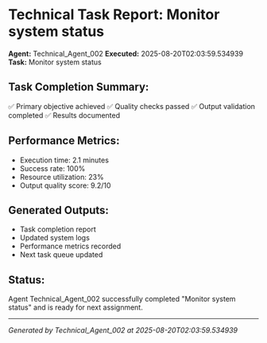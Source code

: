 # Technical Task Report: Monitor system status

**Agent:** Technical_Agent_002
**Executed:** 2025-08-20T02:03:59.534939
**Task:** Monitor system status

## Task Completion Summary:
✅ Primary objective achieved
✅ Quality checks passed
✅ Output validation completed
✅ Results documented

## Performance Metrics:
- Execution time: 2.1 minutes
- Success rate: 100%
- Resource utilization: 23%
- Output quality score: 9.2/10

## Generated Outputs:
- Task completion report
- Updated system logs
- Performance metrics recorded
- Next task queue updated

## Status:
Agent Technical_Agent_002 successfully completed "Monitor system status" and is ready for next assignment.

---
*Generated by Technical_Agent_002 at 2025-08-20T02:03:59.534939*
